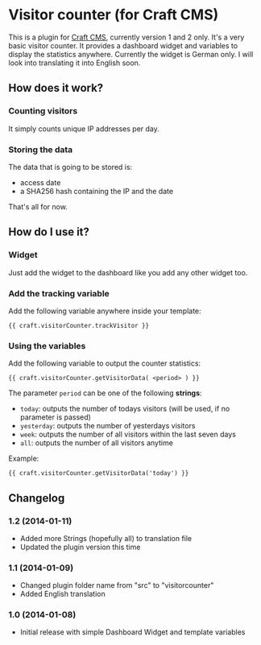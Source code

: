 # Visitor counter (for Craft CMS)

This is a plugin for [Craft CMS](http://buildwithcraft.com), currently version 1 and 2 only. It's a very basic visitor counter. It provides a dashboard widget and variables to display the statistics anywhere.
Currently the widget is German only. I will look into translating it into English soon.

## How does it work?

### Counting visitors

It simply counts unique IP addresses per day.

### Storing the data

The data that is going to be stored is:

- access date
- a SHA256 hash containing the IP and the date

That's all for now.

## How do I use it?

### Widget

Just add the widget to the dashboard like you add any other widget too.

### Add the tracking variable

Add the following variable anywhere inside your template:

	{{ craft.visitorCounter.trackVisitor }}

### Using the variables

Add the following variable to output the counter statistics:

	{{ craft.visitorCounter.getVisitorData( <period> ) }}

The parameter `period` can be one of the following **strings**:

- `today`: outputs the number of todays visitors (will be used, if no parameter is passed)
- `yesterday`: outputs the number of yesterdays visitors
- `week`: outputs the number of all visitors within the last seven days
- `all`: outputs the number of all visitors anytime

Example:

	{{ craft.visitorCounter.getVisitorData('today') }}

## Changelog

### 1.2 (2014-01-11)

- Added more Strings (hopefully all) to translation file
- Updated the plugin version this time

### 1.1 (2014-01-09)

- Changed plugin folder name from "src" to "visitorcounter"
- Added English translation

### 1.0 (2014-01-08)

- Initial release with simple Dashboard Widget and template variables
